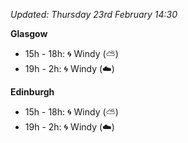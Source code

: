 *Updated: Thursday 23rd February 14:30*

**Glasgow**

* 15h - 18h: :cyclone: Windy (:partly_sunny:)
* 19h - 2h: :cyclone: Windy (:cloud:)

**Edinburgh**

* 15h - 18h: :cyclone: Windy (:partly_sunny:)
* 19h - 2h: :cyclone: Windy (:cloud:)
